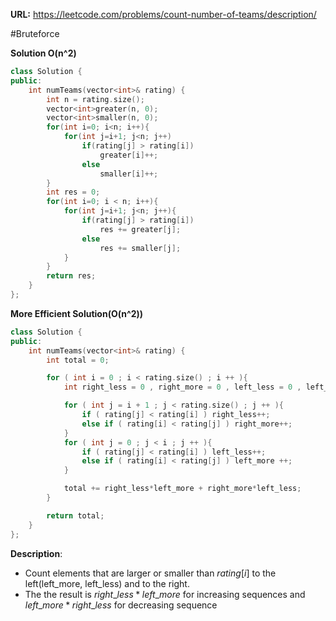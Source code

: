 **URL:** https://leetcode.com/problems/count-number-of-teams/description/

#Bruteforce

**Solution O(n^2)**
```C++
class Solution {
public:
    int numTeams(vector<int>& rating) {
        int n = rating.size();
        vector<int>greater(n, 0);
        vector<int>smaller(n, 0);
        for(int i=0; i<n; i++){
            for(int j=i+1; j<n; j++)
                if(rating[j] > rating[i])
                    greater[i]++;
                else
                    smaller[i]++;
        }
        int res = 0;
        for(int i=0; i < n; i++){
            for(int j=i+1; j<n; j++){
                if(rating[j] > rating[i])
                    res += greater[j];
                else
                    res += smaller[j];
            }
        }
        return res;
    }
};
```

**More Efficient Solution(O(n^2))**
```C++
class Solution {
public:
    int numTeams(vector<int>& rating) {
        int total = 0;

        for ( int i = 0 ; i < rating.size() ; i ++ ){
            int right_less = 0 , right_more = 0 , left_less = 0 , left_more = 0;

            for ( int j = i + 1 ; j < rating.size() ; j ++ ){
                if ( rating[j] < rating[i] ) right_less++;
                else if ( rating[i] < rating[j] ) right_more++;
            }
            for ( int j = 0 ; j < i ; j ++ ){
                if ( rating[j] < rating[i] ) left_less++;
                else if ( rating[i] < rating[j] ) left_more ++;
            }

            total += right_less*left_more + right_more*left_less;
        }

        return total;
    }
};
```

**Description**:
- Count elements that are larger or smaller than $rating[i]$ to the left(left_more, left_less) and to the right.
- The the result is $right\_less * left\_more$ for increasing sequences and $left\_more * right\_less$ for decreasing sequence